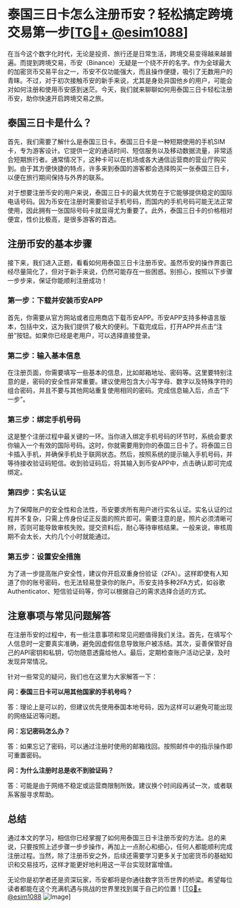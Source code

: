 # 泰国三日卡怎么注册币安？轻松搞定跨境交易第一步[[TG💪+ @esim1088](https://t.me/s/esim1088)]

在当今这个数字化时代，无论是投资、旅行还是日常生活，跨境交易变得越来越普遍。而提到跨境交易，币安（Binance）无疑是一个绕不开的名字。作为全球最大的加密货币交易平台之一，币安不仅功能强大，而且操作便捷，吸引了无数用户的青睐。不过，对于初次接触币安的新手来说，尤其是身处异国他乡的用户，可能会对如何注册和使用币安感到迷茫。今天，我们就来聊聊如何用泰国三日卡轻松注册币安，助你快速开启跨境交易之旅。

## 泰国三日卡是什么？

首先，我们需要了解什么是泰国三日卡。泰国三日卡是一种短期使用的手机SIM卡，专为游客设计。它提供一定的通话时间、短信服务以及移动数据流量，非常适合短期旅行者。通常情况下，这种卡可以在机场或各大通信运营商的营业厅购买到。由于其方便快捷的特点，许多来到泰国的游客都会选择购买一张泰国三日卡，以便在旅行期间保持与外界的联系。

对于想要注册币安的用户来说，泰国三日卡的最大优势在于它能够提供稳定的国际电话号码。因为币安在注册时需要验证手机号码，而国内的手机号码可能无法正常使用，因此拥有一张国际号码卡就显得尤为重要了。此外，泰国三日卡的价格相对便宜，性价比极高，是很多游客的首选。

## 注册币安的基本步骤

接下来，我们进入正题，看看如何用泰国三日卡注册币安。虽然币安的操作界面已经尽量简化了，但对于新手来说，仍然可能存在一些困惑。别担心，按照以下步骤一步步来，保证你能顺利注册成功！

### 第一步：下载并安装币安APP

首先，你需要从官方网站或者应用商店下载币安APP。币安APP支持多种语言版本，包括中文，这为我们提供了极大的便利。下载完成后，打开APP并点击“注册”按钮。如果你已经是老用户，可以选择直接登录。

### 第二步：输入基本信息

在注册页面，你需要填写一些基本的信息，比如邮箱地址、密码等。这里要特别注意的是，密码的安全性非常重要。建议使用包含大小写字母、数字以及特殊字符的组合密码，并且不要与其他网站重复使用相同的密码。完成信息输入后，点击“下一步”。

### 第三步：绑定手机号码

这是整个注册过程中最关键的一环。当你进入绑定手机号码的环节时，系统会要求你输入一个有效的国际号码。这时，你就需要用到你的泰国三日卡了。将泰国三日卡插入手机，并确保手机处于联网状态。然后，按照系统的提示输入手机号码，并等待接收验证码短信。收到验证码后，将其输入到币安APP中，点击确认即可完成绑定。

### 第四步：实名认证

为了保障账户的安全性和合法性，币安要求所有用户进行实名认证。实名认证的过程并不复杂，只需上传身份证正反面的照片即可。需要注意的是，照片必须清晰可辨，否则可能导致审核失败。提交资料后，耐心等待审核结果。一般来说，审核周期不会太长，大约几个小时就能通过。

### 第五步：设置安全措施

为了进一步提高账户安全性，建议你开启双重身份验证（2FA）。这样即使有人知道了你的账号密码，也无法轻易登录你的账户。币安支持多种2FA方式，如谷歌 Authenticator、短信验证码等，你可以根据自己的需求选择合适的方式。

## 注意事项与常见问题解答

在注册币安的过程中，有一些注意事项和常见问题值得我们关注。首先，在填写个人信息时一定要真实准确，避免因虚假信息导致账户被冻结。其次，妥善保管好自己的API密钥和私钥，切勿随意透露给他人。最后，定期检查账户活动记录，及时发现异常情况。

针对一些常见的疑问，我们也在这里为大家解答一下：

**问：泰国三日卡可以用其他国家的手机号吗？**

答：理论上是可以的，但建议优先使用泰国本地号码，因为这样可以避免可能出现的网络延迟等问题。

**问：忘记密码怎么办？**

答：如果忘记了密码，可以通过注册时使用的邮箱找回。按照邮件中的指示操作即可重置密码。

**问：为什么注册时总是收不到验证码？**

答：可能是由于网络不稳定或运营商限制所致。建议换个时间段再试一次，或者联系客服寻求帮助。

## 总结

通过本文的学习，相信你已经掌握了如何用泰国三日卡注册币安的方法。总的来说，只要按照上述步骤一步步操作，再加上一点耐心和细心，任何人都能顺利完成注册过程。当然，除了注册币安之外，后续还需要学习更多关于加密货币的基础知识和交易技巧，这样才能更好地利用这一平台实现财富增值。

无论你是初学者还是资深玩家，币安都将是你通往数字货币世界的桥梁。希望每位读者都能在这个充满机遇与挑战的世界里找到属于自己的位置！[[TG💪+ @esim1088](https://t.me/s/esim1088) ![Image](https://i.postimg.cc/4NQfJmqS/Snipaste-2025-05-13-00-14-12.png)]